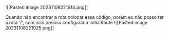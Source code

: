![[Pasted image 20231108221614.png]]

Quando não encontrar a rota colocar esse código, porém eu não posso ter a rota '/', com isso preciso configurar a initialRoute
![[Pasted image 20231108221925.png]]
